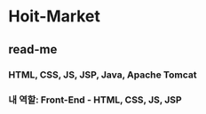 # Hoit-Market

## read-me

### HTML, CSS, JS, JSP, Java, Apache Tomcat

### 내 역할: Front-End - HTML, CSS, JS, JSP
